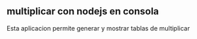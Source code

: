 ## multiplicar con nodejs en consola
Esta aplicacion permite generar y mostrar tablas de multiplicar